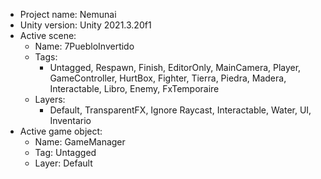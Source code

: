 <!-- UNITY CODE ASSIST INSTRUCTIONS START -->
- Project name: Nemunai
- Unity version: Unity 2021.3.20f1
- Active scene:
  - Name: 7PuebloInvertido
  - Tags:
    - Untagged, Respawn, Finish, EditorOnly, MainCamera, Player, GameController, HurtBox, Fighter, Tierra, Piedra, Madera, Interactable, Libro, Enemy, FxTemporaire
  - Layers:
    - Default, TransparentFX, Ignore Raycast, Interactable, Water, UI, Inventario
- Active game object:
  - Name: GameManager
  - Tag: Untagged
  - Layer: Default
<!-- UNITY CODE ASSIST INSTRUCTIONS END -->
